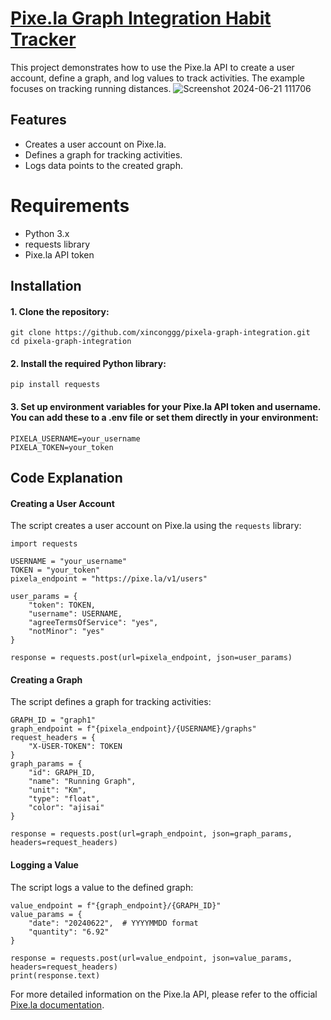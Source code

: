 # [Pixe.la Graph Integration Habit Tracker](https://pixe.la/v1/users/xincong/graphs/graph1.html)
This project demonstrates how to use the Pixe.la API to create a user account, define a graph, and log values to track activities. The example focuses on tracking running distances.
![Screenshot 2024-06-21 111706](https://github.com/xinconggg/Habit-Tracker/assets/82378681/5247f492-ee99-46d3-91d6-1e08a722e3ca)

## Features
- Creates a user account on Pixe.la.
- Defines a graph for tracking activities.
- Logs data points to the created graph.

# Requirements
- Python 3.x
- requests library
- Pixe.la API token
## Installation
#### 1. Clone the repository:
```
git clone https://github.com/xinconggg/pixela-graph-integration.git
cd pixela-graph-integration
```
#### 2. Install the required Python library:
```
pip install requests
```
#### 3. Set up environment variables for your Pixe.la API token and username. You can add these to a .env file or set them directly in your environment:
```
PIXELA_USERNAME=your_username
PIXELA_TOKEN=your_token
```

## Code Explanation
#### Creating a User Account
The script creates a user account on Pixe.la using the `requests` library:
```
import requests

USERNAME = "your_username"
TOKEN = "your_token"
pixela_endpoint = "https://pixe.la/v1/users"

user_params = {
    "token": TOKEN,
    "username": USERNAME,
    "agreeTermsOfService": "yes",
    "notMinor": "yes"
}

response = requests.post(url=pixela_endpoint, json=user_params)
```
#### Creating a Graph
The script defines a graph for tracking activities:
```
GRAPH_ID = "graph1"
graph_endpoint = f"{pixela_endpoint}/{USERNAME}/graphs"
request_headers = {
    "X-USER-TOKEN": TOKEN
}
graph_params = {
    "id": GRAPH_ID,
    "name": "Running Graph",
    "unit": "Km",
    "type": "float",
    "color": "ajisai"
}

response = requests.post(url=graph_endpoint, json=graph_params, headers=request_headers)
```
#### Logging a Value
The script logs a value to the defined graph:
```
value_endpoint = f"{graph_endpoint}/{GRAPH_ID}"
value_params = {
    "date": "20240622",  # YYYYMMDD format
    "quantity": "6.92"
}

response = requests.post(url=value_endpoint, json=value_params, headers=request_headers)
print(response.text)
```
For more detailed information on the Pixe.la API, please refer to the official [Pixe.la documentation](https://docs.pixe.la/).




